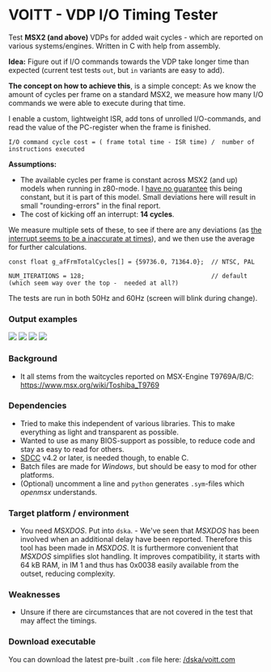 # VOITT - VDP I/O Timing Tester
Test **MSX2 (and above)** VDPs for added wait cycles - which are reported on various systems/engines. Written in C with help from assembly.

**Idea:** Figure out if I/O commands towards the VDP take longer time than expected (current test tests `out`, but `in` variants are easy to add).

**The concept on how to achieve this**, is a simple concept: As we know the amount of cycles per frame on a standard MSX2, we measure how many I/O commands we were able to execute during that time.

I enable a custom, lightweight ISR, add tons of unrolled I/O-commands, and read the value of the PC-register when the frame is finished.

    I/O command cycle cost = ( frame total time - ISR time) /  number of instructions executed

**Assumptions:**
* The available cycles per frame is constant across MSX2 (and up) models when running in z80-mode. I [have no guarantee](https://www.msx.org/forum/msx-talk/general-discussion/msx-models-deviating-from-standard-358mhz) this being constant, but it is part of this model. Small deviations here will result in small "rounding-errors" in the final report.
* The cost of kicking off an interrupt: **14 cycles**.

We measure multiple sets of these, to see if there are any deviations (as [the interrupt seems to be a inaccurate at times](https://www.msx.org/forum/msx-talk/hardware/msx-engine-t9769b-does-it-really-add-2-wait-cycles#comment-470398)), and we then use the average for further calculations.

    const float g_afFrmTotalCycles[] = {59736.0, 71364.0};  // NTSC, PAL

    NUM_ITERATIONS = 128;                                   // default (which seem way over the top -  needed at all?)

The tests are run in both 50Hz and 60Hz (screen will blink during change).

### Output examples ###

<img src="https://raw.githubusercontent.com/bengalack/voitt/refs/heads/main/img/a1-st.jpeg" />
<img src="https://raw.githubusercontent.com/bengalack/voitt/refs/heads/main/img/ax-370.jpeg" />
<img src="https://raw.githubusercontent.com/bengalack/voitt/refs/heads/main/img/hb-f1xd.jpeg" />
<img src="https://raw.githubusercontent.com/bengalack/voitt/refs/heads/main/img/svi-738.jpeg" />

### Background ###
* It all stems from the waitcycles reported on MSX-Engine T9769A/B/C: https://www.msx.org/wiki/Toshiba_T9769 

### Dependencies ##
* Tried to make this independent of various libraries. This to make everything as light and transparent as possible.
* Wanted to use as many BIOS-support as possible, to reduce code and stay as easy to read for others.
* [SDCC](https://sdcc.sourceforge.net/) v4.2 or later, is needed though, to enable C.
* Batch files are made for *Windows*, but should be easy to mod for other platforms.
* (Optional) uncomment a line and `python` generates `.sym`-files which *openmsx* understands.

### Target platform / environment ###
* You need *MSXDOS*. Put into `dska`. - We've seen that *MSXDOS* has been involved when an additional delay have been reported. Therefore this tool has been made in *MSXDOS*. It is furthermore convenient that *MSXDOS* simplifies slot handling. It improves compatibility, it starts with 64 kB RAM, in IM 1 and thus has 0x0038 easily available from the outset, reducing complexity.

### Weaknesses ###
* Unsure if there are circumstances that are not covered in the test that may affect the timings.

### Download executable ###
You can download the latest pre-built `.com` file here: [/dska/voitt.com](https://github.com/bengalack/voitt/raw/refs/heads/main/dska/viott.com)
